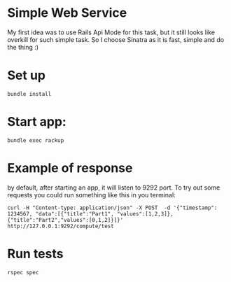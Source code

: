 # Simple Web Service
My first idea was to use Rails Api Mode for this task, but it still looks like overkill for such simple task.
So I choose Sinatra as it is fast, simple and do the thing :)

# Set up
`bundle install`

# Start app:

`bundle exec rackup`

# Example of response

by default, after starting an app, it will listen to 9292 port. 
To try out some requests you could run something like this in you terminal:

`curl -H "Content-type: application/json" -X POST  -d '{"timestamp": 1234567, "data":[{"title":"Part1", "values":[1,2,3]},{"title":"Part2","values":[0,1,2]}]}' http://127.0.0.1:9292/compute/test`

# Run tests

`rspec spec`



